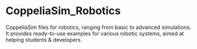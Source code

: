 # CoppeliaSim_Robotics
CoppeliaSim files for robotics, ranging from basic to advanced simulations. It provides ready-to-use examples for various robotic systems, aimed at helping students &amp; developers.
